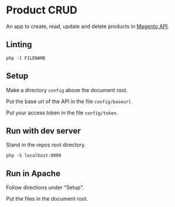 # Product CRUD

An app to create, read, update and delete products in [Magento API](https://devdocs.magento.com/).

## Linting

`php -l FILENAME`

## Setup

Make a directory `config` above the document root.

Put the base url of the API in the file `config/baseurl`.

Put your access token in the file `config/token`.

## Run with dev server

Stand in the repos root directory.

`php -S localhost:8000`

## Run in Apache

Follow directions under "Setup".

Put the files in the document root.
